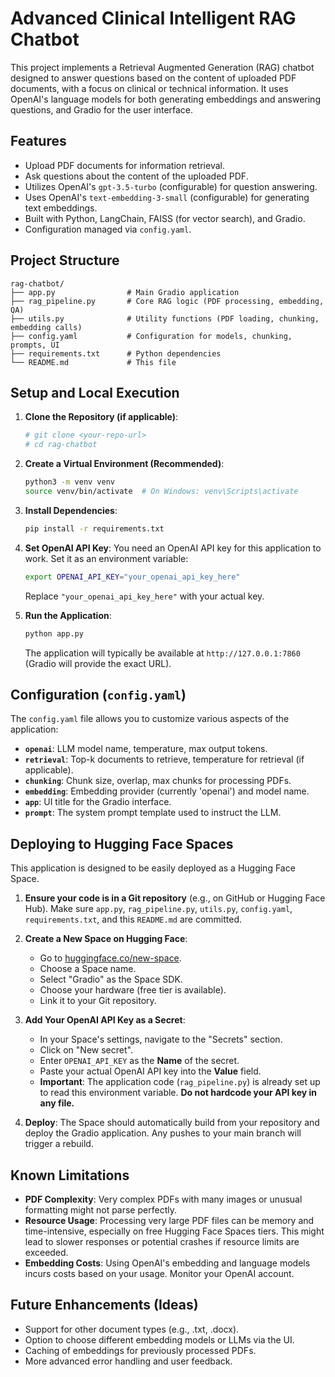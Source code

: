 # Advanced Clinical Intelligent RAG Chatbot

This project implements a Retrieval Augmented Generation (RAG) chatbot designed to answer questions based on the content of uploaded PDF documents, with a focus on clinical or technical information. It uses OpenAI's language models for both generating embeddings and answering questions, and Gradio for the user interface.

## Features

-   Upload PDF documents for information retrieval.
-   Ask questions about the content of the uploaded PDF.
-   Utilizes OpenAI's `gpt-3.5-turbo` (configurable) for question answering.
-   Uses OpenAI's `text-embedding-3-small` (configurable) for generating text embeddings.
-   Built with Python, LangChain, FAISS (for vector search), and Gradio.
-   Configuration managed via `config.yaml`.

## Project Structure

```
rag-chatbot/
├── app.py                # Main Gradio application
├── rag_pipeline.py       # Core RAG logic (PDF processing, embedding, QA)
├── utils.py              # Utility functions (PDF loading, chunking, embedding calls)
├── config.yaml           # Configuration for models, chunking, prompts, UI
├── requirements.txt      # Python dependencies
└── README.md             # This file
```

## Setup and Local Execution

1.  **Clone the Repository (if applicable)**:
    ```bash
    # git clone <your-repo-url>
    # cd rag-chatbot
    ```

2.  **Create a Virtual Environment (Recommended)**:
    ```bash
    python3 -m venv venv
    source venv/bin/activate  # On Windows: venv\Scripts\activate
    ```

3.  **Install Dependencies**:
    ```bash
    pip install -r requirements.txt
    ```

4.  **Set OpenAI API Key**:
    You need an OpenAI API key for this application to work. Set it as an environment variable:
    ```bash
    export OPENAI_API_KEY="your_openai_api_key_here"
    ```
    Replace `"your_openai_api_key_here"` with your actual key.

5.  **Run the Application**:
    ```bash
    python app.py
    ```
    The application will typically be available at `http://127.0.0.1:7860` (Gradio will provide the exact URL).

## Configuration (`config.yaml`)

The `config.yaml` file allows you to customize various aspects of the application:

-   **`openai`**: LLM model name, temperature, max output tokens.
-   **`retrieval`**: Top-k documents to retrieve, temperature for retrieval (if applicable).
-   **`chunking`**: Chunk size, overlap, max chunks for processing PDFs.
-   **`embedding`**: Embedding provider (currently 'openai') and model name.
-   **`app`**: UI title for the Gradio interface.
-   **`prompt`**: The system prompt template used to instruct the LLM.

## Deploying to Hugging Face Spaces

This application is designed to be easily deployed as a Hugging Face Space.

1.  **Ensure your code is in a Git repository** (e.g., on GitHub or Hugging Face Hub).
    Make sure `app.py`, `rag_pipeline.py`, `utils.py`, `config.yaml`, `requirements.txt`, and this `README.md` are committed.

2.  **Create a New Space on Hugging Face**:
    -   Go to [huggingface.co/new-space](https://huggingface.co/new-space).
    -   Choose a Space name.
    -   Select "Gradio" as the Space SDK.
    -   Choose your hardware (free tier is available).
    -   Link it to your Git repository.

3.  **Add Your OpenAI API Key as a Secret**:
    -   In your Space's settings, navigate to the "Secrets" section.
    -   Click on "New secret".
    -   Enter `OPENAI_API_KEY` as the **Name** of the secret.
    -   Paste your actual OpenAI API key into the **Value** field.
    -   **Important**: The application code (`rag_pipeline.py`) is already set up to read this environment variable. **Do not hardcode your API key in any file.**

4.  **Deploy**: The Space should automatically build from your repository and deploy the Gradio application. Any pushes to your main branch will trigger a rebuild.

## Known Limitations

-   **PDF Complexity**: Very complex PDFs with many images or unusual formatting might not parse perfectly.
-   **Resource Usage**: Processing very large PDF files can be memory and time-intensive, especially on free Hugging Face Spaces tiers. This might lead to slower responses or potential crashes if resource limits are exceeded.
-   **Embedding Costs**: Using OpenAI's embedding and language models incurs costs based on your usage. Monitor your OpenAI account.

## Future Enhancements (Ideas)

-   Support for other document types (e.g., .txt, .docx).
-   Option to choose different embedding models or LLMs via the UI.
-   Caching of embeddings for previously processed PDFs.
-   More advanced error handling and user feedback.

